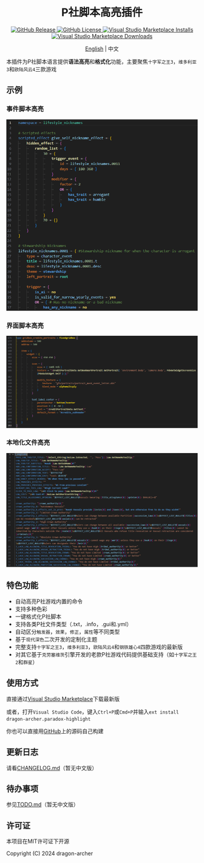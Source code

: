 <h1 align="center">P社脚本高亮插件</h1>

<p align="center">
	<a href="https://github.com/dragon-archer/paradox-highlight/releases/latest">
		<img src="https://img.shields.io/github/v/release/dragon-archer/paradox-highlight" alt="GitHub Release">
	</a>
	<a href="https://github.com/dragon-archer/paradox-highlight/blob/main/LICENSE">
		<img src="https://img.shields.io/github/license/dragon-archer/paradox-highlight" alt="GitHub License">
	</a>
	<a href="https://marketplace.visualstudio.com/items?itemName=dragon-archer.paradox-highlight">
		<img src="https://img.shields.io/visual-studio-marketplace/i/dragon-archer.paradox-highlight" alt="Visual Studio Marketplace Installs">
	</a>
	<a href="https://marketplace.visualstudio.com/items?itemName=dragon-archer.paradox-highlight">
		<img src="https://img.shields.io/visual-studio-marketplace/d/dragon-archer.paradox-highlight" alt="Visual Studio Marketplace Downloads">
	</a>
</p>

<p align="center"><a href="README.md">English</a> | 中文</p>

本插件为P社脚本语言提供**语法高亮**和**格式化**功能，主要聚焦`十字军之王3`，`维多利亚3`和`欧陆风云4`三款游戏

## 示例

### 事件脚本高亮

![Event Highligh](docs/images/screenshot-event.png)

### 界面脚本高亮

![GUI Highligh](docs/images/screenshot-gui.png)

### 本地化文件高亮

![Localization Highligh](docs/images/screenshot-localization.png)

## 特色功能

- 自动高亮P社游戏内置的命令
- 支持多种色彩
- 一键格式化P社脚本
- 支持各类P社文件类型（.txt，.info，.gui和.yml）
- 自动区分`触发器`，`效果`，`修正`，`属性`等不同类型
- 基于`现代深色`二次开发的定制化主题
- 完整支持`十字军之王3`，`维多利亚3`，`欧陆风云4`和`钢铁雄心4`四款游戏的最新版
- 对其它基于`克劳塞维茨`引擎开发的老款P社游戏代码提供基础支持（如`十字军之王2`和`群星`）

## 使用方式

直接通过[Visual Studio Marketplace](https://marketplace.visualstudio.com/items?itemName=dragon-archer.paradox-highlight)下载最新版

或者，打开`Visual Studio Code`，键入`Ctrl+P`或`Cmd+P`并输入`ext install dragon-archer.paradox-highlight`

你也可以直接用[GitHub](https://github.com/dragon-archer/paradox-highlight)上的源码自己构建

## 更新日志

请看[CHANGELOG.md](CHANGELOG.md)（暂无中文版）

## 待办事项

参见[TODO.md](TODO.md)（暂无中文版）

## 许可证

本项目在MIT许可证下开源

Copyright (C) 2024 dragon-archer
